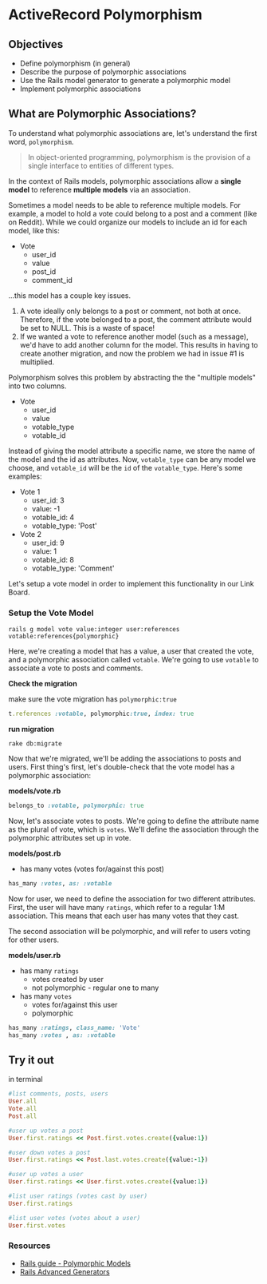 # ActiveRecord Polymorphism

## Objectives

* Define polymorphism \(in general\)
* Describe the purpose of polymorphic associations
* Use the Rails model generator to generate a polymorphic model
* Implement polymorphic associations

## What are Polymorphic Associations?

To understand what polymorphic associations are, let's understand the first word, `polymorphism`.

> In object-oriented programming, polymorphism is the provision of a single interface to entities of different types.

In the context of Rails models, polymorphic associations allow a **single model** to reference **multiple models** via an association.

Sometimes a model needs to be able to reference multiple models. For example, a model to hold a vote could belong to a post and a comment \(like on Reddit\). While we could organize our models to include an id for each model, like this:

* Vote
  * user\_id
  * value
  * post\_id
  * comment\_id

...this model has a couple key issues.

1. A vote ideally only belongs to a post or comment, not both at once. Therefore, if the vote belonged to a post, the comment attribute would be set to NULL. This is a waste of space!
2. If we wanted a vote to reference another model \(such as a message\), we'd have to add another column for the model. This results in having to create another migration, and now the problem we had in issue \#1 is multiplied.

Polymorphism solves this problem by abstracting the the "multiple models" into two columns.

* Vote
  * user\_id
  * value
  * votable\_type
  * votable\_id

Instead of giving the model attribute a specific name, we store the name of the model and the id as attributes. Now, `votable_type` can be any model we choose, and `votable_id` will be the `id` of the `votable_type`. Here's some examples:

* Vote 1
  * user\_id: 3
  * value: -1
  * votable\_id: 4
  * votable\_type: 'Post'
* Vote 2
  * user\_id: 9
  * value: 1
  * votable\_id: 8
  * votable\_type: 'Comment'

Let's setup a vote model in order to implement this functionality in our Link Board.

### Setup the Vote Model

```text
rails g model vote value:integer user:references votable:references{polymorphic}
```

Here, we're creating a model that has a value, a user that created the vote, and a polymorphic association called `votable`. We're going to use `votable` to associate a vote to posts and comments.

**Check the migration**

make sure the vote migration has `polymorphic:true`

```ruby
t.references :votable, polymorphic:true, index: true
```

**run migration**

```text
rake db:migrate
```

Now that we're migrated, we'll be adding the associations to posts and users. First thing's first, let's double-check that the vote model has a polymorphic association:

**models/vote.rb**

```ruby
belongs_to :votable, polymorphic: true
```

Now, let's associate votes to posts. We're going to define the attribute name as the plural of vote, which is `votes`. We'll define the association through the polymorphic attributes set up in vote.

**models/post.rb**

* has many votes \(votes for/against this post\)

```ruby
has_many :votes, as: :votable
```

Now for user, we need to define the association for two different attributes. First, the user will have many `ratings`, which refer to a regular 1:M association. This means that each user has many votes that they cast.

The second association will be polymorphic, and will refer to users voting for other users.

**models/user.rb**

* has many `ratings`
  * votes created by user
  * not polymorphic - regular one to many
* has many `votes`
  * votes for/against this user
  * polymorphic

```ruby
has_many :ratings, class_name: 'Vote'
has_many :votes , as: :votable
```

## Try it out

in terminal

```ruby
#list comments, posts, users
User.all
Vote.all
Post.all

#user up votes a post
User.first.ratings << Post.first.votes.create({value:1})

#user down votes a post
User.first.ratings << Post.last.votes.create({value:-1})

#user up votes a user
User.first.ratings << User.first.votes.create({value:1})

#list user ratings (votes cast by user)
User.first.ratings

#list user votes (votes about a user)
User.first.votes
```

### Resources

* [Rails guide - Polymorphic Models](http://guides.rubyonrails.org/association_basics.html#polymorphic-associations)
* [Rails Advanced Generators](http://railsguides.net/advanced-rails-model-generators/)

